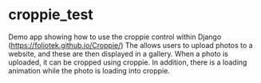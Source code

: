 # croppie_test
Demo app showing how to use the croppie control within Django (https://foliotek.github.io/Croppie/)
The allows users to upload photos to a website, and these are then displayed in a gallery.
When a photo is uploaded, it can be cropped using croppie.
In addition, there is a loading animation while the photo is loading into croppie.
